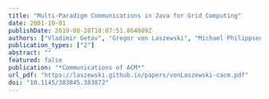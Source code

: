 ```yaml
---
title: "Multi-Paradigm Communications in Java for Grid Computing"
date: 2001-10-01
publishDate: 2019-08-28T18:07:51.864809Z
authors: ["Vladimir Getov", "Gregor von Laszewski", "Michael Philippsen", "Ian Foster"]
publication_types: ["2"]
abstract: ""
featured: false
publication: "*Communications of ACM*"
url_pdf: "https://laszewski.github.io/papers/vonLaszewski-cacm.pdf"
doi: "10.1145/383845.383872"
---
```


